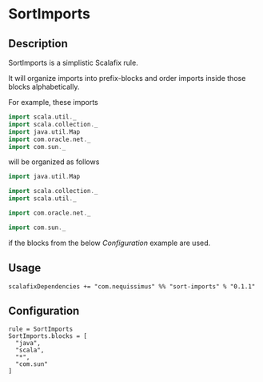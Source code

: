 # SortImports

## Description

SortImports is a simplistic Scalafix rule.

It will organize imports into prefix-blocks and order imports inside those blocks alphabetically.

For example, these imports

```scala
import scala.util._
import scala.collection._
import java.util.Map
import com.oracle.net._
import com.sun._
```

will be organized as follows

```scala
import java.util.Map

import scala.collection._
import scala.util._

import com.oracle.net._

import com.sun._
```

if the blocks from the below _Configuration_ example are used.

## Usage

`scalafixDependencies += "com.nequissimus" %% "sort-imports" % "0.1.1"`

## Configuration

```
rule = SortImports
SortImports.blocks = [
  "java",
  "scala",
  "*",
  "com.sun"
]
```
